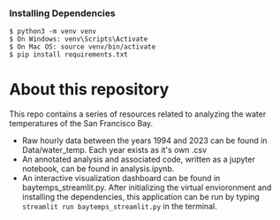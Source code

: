 ### Installing Dependencies

```
$ python3 -m venv venv
$ On Windows: venv\Scripts\Activate
$ On Mac OS: source venv/bin/activate
$ pip install requirements.txt
```

# About this repository

This repo contains a series of resources related to analyzing the water temperatures of the San Francisco Bay.

- Raw hourly data between the years 1994 and 2023 can be found in Data/water_temp. Each year exists as it's own .csv
- An annotated analysis and associated code, written as a jupyter notebook, can be found in analysis.ipynb.
- An interactive visualization dashboard can be found in baytemps_streamlit.py. After initializing the virtual envioronment and installing the dependencies, this application can be run by typing `streamlit run baytemps_streamlit.py` in the terminal.